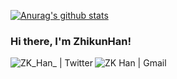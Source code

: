 [![Anurag's github stats](https://github-readme-stats.vercel.app//api?username=ZK-Han&show_icons=true&theme=radical&repo=github-readme-stats)](https://github.com/anuraghazra/github-readme-stats)

### Hi there, I'm ZhikunHan!

<a href="https://twitter.com/ZK_Han_/" target="_blank">
  <img src="https://img.shields.io/badge/Twitter-%231877F2.svg?&style=flat-square&logo=twitter&logoColor=white&color=071A2C" alt="ZK_Han_ | Twitter" align="left">
</a>
<a href="mailto:hanzk176@gmail.com" mailto="hanzk176@gmail.com" target="_blank">
  <img src="https://img.shields.io/badge/Gmail-%231877F2.svg?&style=flat-square&logo=gmail&logoColor=white&color=071A2C" alt="ZK Han | Gmail" align="left">
</a>
